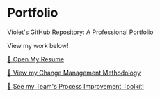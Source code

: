 # Portfolio
Violet's GitHub Repository: A Professional Portfolio

View my work below! 

[📄 Open My Resume](https://github.com/VioletGabales/Portfolio/blob/main/Violet's%20Resume.pdf)

[📄 View my Change Management Methodology](https://github.com/VioletGabales/Portfolio/blob/main/DMAIC%20%26%20ADKAR%20Basics%20Handout%20V2.%209.9.24%20(1).pdf)

[📄 See my Team's Process Improvement Toolkit!](https://github.com/VioletGabales/Portfolio/blob/main/Process%20Improvement%20Toolkit.pdf)

